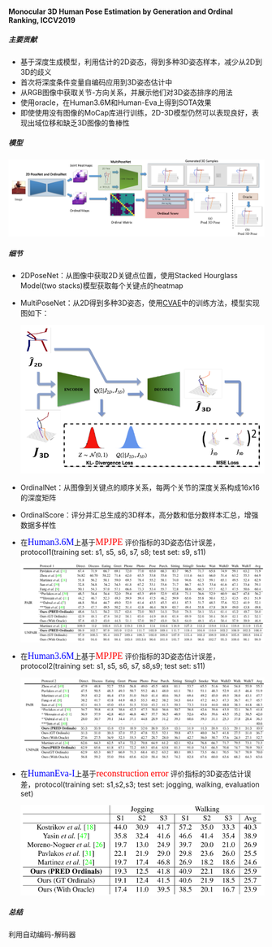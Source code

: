 #### Monocular 3D Human Pose Estimation by Generation and Ordinal Ranking, ICCV2019

##### 主要贡献

- 基于深度生成模型，利用估计的2D姿态，得到多种3D姿态样本，减少从2D到3D的歧义
- 首次将深度条件变量自编码应用到3D姿态估计中
- 从RGB图像中获取关节-方向关系，并展示他们对3D姿态排序的用法
- 使用oracle，在Human3.6M和Human-Eva上得到SOTA效果
- 即使使用没有图像的MoCap库进行训练，2D-3D模型仍然可以表现良好，表现出域位移和缺乏3D图像的鲁棒性

##### 模型

![model](images/generation_ordinal.png)

##### 细节

- 2DPoseNet：从图像中获取2D关键点位置，使用Stacked Hourglass Model(two stacks)模型获取每个关键点的heatmap

- MultiPoseNet：从2D得到多种3D姿态，使用[CVAE](https://papers.nips.cc/paper/5775-learning-structured-output-representation-using-deep-conditional-generative-models.pdf)中的训练方法，模型实现图如下：

  <img src="images/MultiPoseNet.png" alt="MultiPoseNet" style="zoom: 67%;" />

- OrdinalNet：从图像到关键点的顺序关系，每两个关节的深度关系构成16x16的深度矩阵

- OrdinalScore：评分并汇总生成的3D样本，高分数和低分数样本汇总，增强数据多样性

- 在<font face="黑体" color=blue size=4>Human3.6M</font>上基于<font face="黑体" color=red size=4>MPJPE</font> 评价指标的3D姿态估计误差，protocol1(training set: s1, s5, s6, s7, s8; test set: s9, s11)

  ![H36M protocol1](images/H36M_protocol1.png)

- 在<font face="黑体" color=blue size=4>Human3.6M</font>上基于<font face="黑体" color=red size=4>MPJPE</font> 评价指标的3D姿态估计误差，protocol2(training set: s1, s5, s6, s7, s8,s9; test set: s11)

  ![H36M protocol2](images/H36M_protocol2.png)

- 在<font face="黑体" color=blue size=4>HumanEva-I</font>上基于<font face="黑体" color=red size=4>reconstruction error</font> 评价指标的3D姿态估计误差，protocol(training set: s1,s2,s3; test set: jogging, walking, evaluation set)

  <img src="images/Eva.png" alt="HumanEva-I" style="zoom:80%;" />

##### 总结

利用自动编码-解码器

